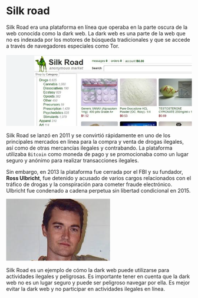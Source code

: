 # Silk road

Silk Road era una plataforma en línea que operaba en la parte oscura de la web conocida como la dark web. La dark web es una parte de la web que no es indexada por los motores de búsqueda tradicionales y que se accede a través de navegadores especiales como Tor.

![](img/2023-01-10-16-31-26.png)

Silk Road se lanzó en 2011 y se convirtió rápidamente en uno de los principales mercados en línea para la compra y venta de drogas ilegales, así como de otras mercancías ilegales y contrabando. La plataforma utilizaba ``Bitcoin`` como moneda de pago y se promocionaba como un lugar seguro y anónimo para realizar transacciones ilegales.

Sin embargo, en 2013 la plataforma fue cerrada por el FBI y su fundador, **Ross Ulbricht**, fue detenido y acusado de varios cargos relacionados con el tráfico de drogas y la conspiración para cometer fraude electrónico. Ulbricht fue condenado a cadena perpetua sin libertad condicional en 2015.

![](img/2023-01-10-16-32-18.png)

Silk Road es un ejemplo de cómo la dark web puede utilizarse para actividades ilegales y peligrosas. Es importante tener en cuenta que la dark web no es un lugar seguro y puede ser peligroso navegar por ella. Es mejor evitar la dark web y no participar en actividades ilegales en línea.